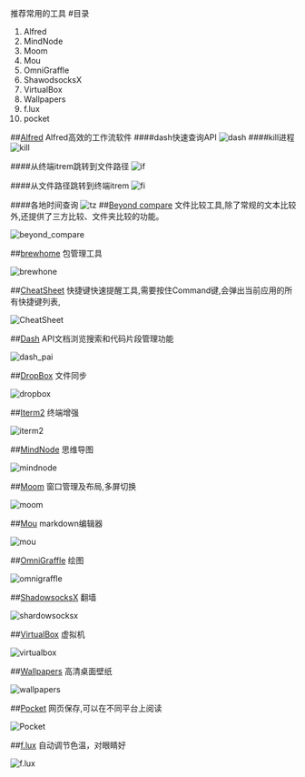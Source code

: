 推荐常用的工具
#目录
1. Alfred 
2. MindNode 
3. Moom 
4. Mou 
5. OmniGraffle
6. ShawodsocksX
7. VirtualBox
8. Wallpapers 
9. f.lux 
10. pocket 

##[Alfred](http://www.alfredworkflow.com)
Alfred高效的工作流软件
####dash快速查询API
![dash](./images/dash.png)
####kill进程
![kill](./images/kill.png)

####从终端itrem跳转到文件路径
![if](./images/if.png)

####从文件路径跳转到终端itrem
![fi](./images/fi.png)

####各地时间查询
![tz](./images/tz.png)
##[Beyond compare](http://www.scootersoftware.com)
文件比较工具,除了常规的文本比较外,还提供了三方比较、文件夹比较的功能。

![beyond_compare](./images/beyond_compare.png)

##[brewhome](https://github.com/Homebrew/homebrew/wiki/installation)
包管理工具

![brewhone](./images/brewhome.png)

##[CheatSheet](http://www.mediaatelier.com/CheatSheet/)
快捷键快速提醒工具,需要按住Command键,会弹出当前应用的所有快捷键列表,

![CheatSheet](./images/cheatsheet.png)

##[Dash](https://kapeli.com/dash)
API文档浏览搜索和代码片段管理功能

![dash_pai](./images/dash_api.png)


##[DropBox](http://www.dropbox.com)
文件同步

![dropbox](./images/dropbox.jpg)


##[Iterm2](http://iterm2.com)
终端增强

![iterm2](./images/iterm2.png)

##[MindNode](https://mindnode.com)
思维导图

![mindnode](./images/MindNode.png)


##[Moom](http://manytricks.com/moom/)
窗口管理及布局,多屏切换

![moom](./images/moom.jpg)


##[Mou](http://25.io/mou/)
markdown编辑器

![mou](./images/mou.png)

##[OmniGraffle](https://www.omnigroup.com/omnigraffle/)
绘图

![omnigraffle](./images/omnigraffle.png)


##[ShadowsocksX](https://github.com/shadowsocks/shadowsocks-iOS/wiki/Shadowsocks-for-OSX-帮助)
翻墙

![shardowsocksx](./images/shardowsocksx.png)

##[VirtualBox](https://www.virtualbox.org)
虚拟机

![virtualbox](./images/virtualbox.png)

##[Wallpapers](https://itunes.apple.com/app/retina-wallpapers-hd-640x960/id384922950?mt=8)
高清桌面壁纸

![wallpapers](./images/wallpapers.png)

##[Pocket](https://www.getpocket.com/)
网页保存,可以在不同平台上阅读

![Pocket](./images/pocket.png)

##[f.lux](https://justgetflux.com)
自动调节色温，对眼睛好

![f.lux](./images/flux.png)

